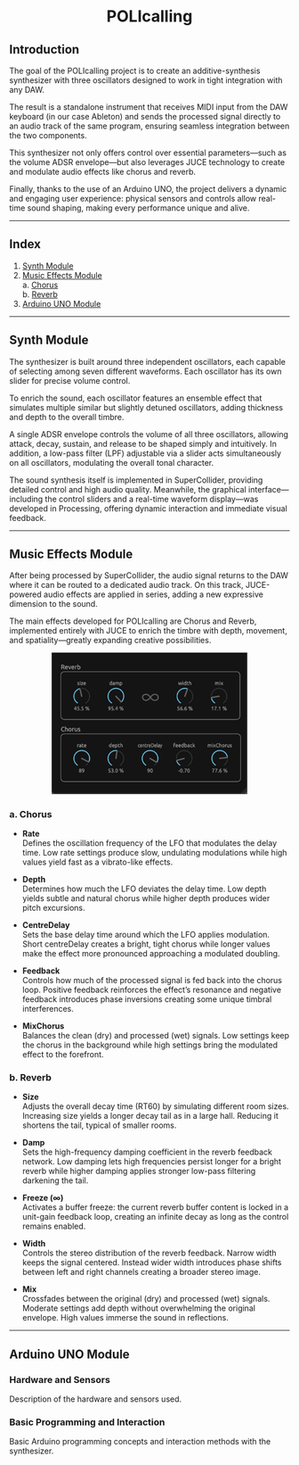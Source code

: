 <h1 align="center">POLIcalling</h1>

## Introduction

The goal of the POLIcalling project is to create an additive-synthesis synthesizer with three oscillators designed to work in tight integration with any DAW.

The result is a standalone instrument that receives MIDI input from the DAW keyboard (in our case Ableton) and sends the processed signal directly to an audio track of the same program, ensuring seamless integration between the two components.

This synthesizer not only offers control over essential parameters—such as the volume ADSR envelope—but also leverages JUCE technology to create and modulate audio effects like chorus and reverb.

Finally, thanks to the use of an Arduino UNO, the project delivers a dynamic and engaging user experience: physical sensors and controls allow real-time sound shaping, making every performance unique and alive.

---

## Index

1. [Synth Module](#synth-module)  
2. [Music Effects Module](#music-effects-module)  
   a. [Chorus](#a-chorus)  
   b. [Reverb](#b-reverb)  
3. [Arduino UNO Module](#arduino-uno-module)  

---

## Synth Module

The synthesizer is built around three independent oscillators, each capable of selecting among seven different waveforms. Each oscillator has its own slider for precise volume control.

To enrich the sound, each oscillator features an ensemble effect that simulates multiple similar but slightly detuned oscillators, adding thickness and depth to the overall timbre.

A single ADSR envelope controls the volume of all three oscillators, allowing attack, decay, sustain, and release to be shaped simply and intuitively. In addition, a low-pass filter (LPF) adjustable via a slider acts simultaneously on all oscillators, modulating the overall tonal character.

The sound synthesis itself is implemented in SuperCollider, providing detailed control and high audio quality. Meanwhile, the graphical interface—including the control sliders and a real-time waveform display—was developed in Processing, offering dynamic interaction and immediate visual feedback.

---

## Music Effects Module

After being processed by SuperCollider, the audio signal returns to the DAW where it can be routed to a dedicated audio track. On this track, JUCE-powered audio effects are applied in series, adding a new expressive dimension to the sound.

The main effects developed for POLIcalling are Chorus and Reverb, implemented entirely with JUCE to enrich the timbre with depth, movement, and spatiality—greatly expanding creative possibilities.

<div align="center">
  <img src="Images/Music Effects Interface picture.JPG" alt="Interfaccia JUCE effetti Chorus e Riverbero" width="70%" />
</div>

### a. Chorus

- **Rate**  
  Defines the oscillation frequency of the LFO that modulates the delay time. Low rate settings produce slow, undulating modulations while high values yield fast as a vibrato-like effects.

- **Depth**  
  Determines how much the LFO deviates the delay time. Low depth yields subtle and natural chorus while higher depth produces wider pitch excursions.

- **CentreDelay**  
  Sets the base delay time around which the LFO applies modulation. Short centreDelay creates a bright, tight chorus while longer values make the effect more pronounced approaching a modulated doubling.

- **Feedback**  
  Controls how much of the processed signal is fed back into the chorus loop. Positive feedback reinforces the effect’s resonance and negative feedback introduces phase inversions creating some unique timbral interferences.

- **MixChorus**  
  Balances the clean (dry) and processed (wet) signals. Low settings keep the chorus in the background while high settings bring the modulated effect to the forefront.

### b. Reverb

- **Size**  
  Adjusts the overall decay time (RT60) by simulating different room sizes. Increasing size yields a longer decay tail as in a large hall. Reducing it shortens the tail, typical of smaller rooms.

- **Damp**  
  Sets the high-frequency damping coefficient in the reverb feedback network. Low damping lets high frequencies persist longer for a bright reverb while higher damping applies stronger low-pass filtering darkening the tail.

- **Freeze (∞)**  
  Activates a buffer freeze: the current reverb buffer content is locked in a unit-gain feedback loop, creating an infinite decay as long as the control remains enabled.

- **Width**  
  Controls the stereo distribution of the reverb feedback. Narrow width keeps the signal centered. Instead wider width introduces phase shifts between left and right channels creating a broader stereo image.

- **Mix**  
  Crossfades between the original (dry) and processed (wet) signals. Moderate settings add depth without overwhelming the original envelope. High values immerse the sound in reflections.

---

## Arduino UNO Module

### Hardware and Sensors

Description of the hardware and sensors used.

### Basic Programming and Interaction

Basic Arduino programming concepts and interaction methods with the synthesizer.

